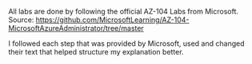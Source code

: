 All labs are done by following the official AZ-104 Labs from Microsoft.
Source: https://github.com/MicrosoftLearning/AZ-104-MicrosoftAzureAdministrator/tree/master

I followed each step that was provided by Microsoft, used and changed their text
that helped structure my explanation better.
